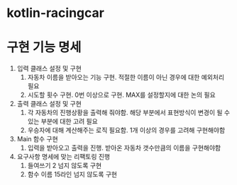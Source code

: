 # kotlin-racingcar

# 구현 기능 명세
 1. 입력 클래스 설정 및 구현
    1) 자동차 이름을 받아오는 기능 구현. 적절한 이름이 아닌 경우에 대한 예외처리 필요
    2) 시도할 횟수 구현. 0번 이상으로 구현. MAX를 설정할지에 대한 논의 필요
 2. 출력 클래스 설정 및 구현
    1) 각 자동차의 진행상황을 출력해 줘야함. 해당 부분에서 표현방식이 변경이 될 수 있는 부분에 대한 고려 필요
    2) 우승자에 대해 계산해주는 로직 필요함. 1개 이상의 경우를 고려해 구현해야함
 3. Main 함수 구현
    1) 입력을 받아오고 출력을 진행. 받아온 자동차 갯수만큼의 이름을 구현해야함
 4. 요구사항 명세에 맞는 리팩토링 진행
    1) 들여쓰기 2 넘지 않도록 구현
    2) 함수 이름 15라인 넘지 않도록 구현